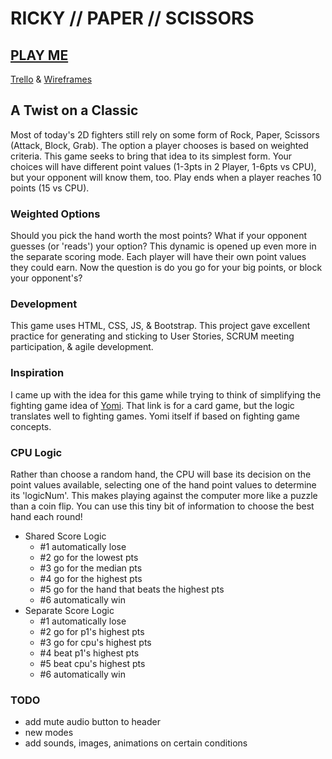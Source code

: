 # RICKY // PAPER // SCISSORS

## [PLAY ME](https://rickytranmer.github.io/ricky-paper-scissors/)

[Trello](https://trello.com/b/enXXdmEj/wdi-6-project-1) & [Wireframes](https://drive.google.com/open?id=1szioAdYoNQNIWoCWDdpcaTEwnO5-bF2E)

## A Twist on a Classic

Most of today's 2D fighters still rely on some form of Rock, Paper, Scissors (Attack, Block, Grab).  The option a player chooses is based on weighted criteria.  This game seeks to bring that idea to its simplest form.  Your choices will have different point values (1-3pts in 2 Player, 1-6pts vs CPU), but your opponent will know them, too.  Play ends when a player reaches 10 points (15 vs CPU).

### Weighted Options

Should you pick the hand worth the most points?  What if your opponent guesses (or 'reads') your option?  This dynamic is opened up even more in the separate scoring mode.  Each player will have their own point values they could earn.  Now the question is do you go for your big points, or block your opponent's?

### Development

This game uses HTML, CSS, JS, & Bootstrap.  This project gave excellent practice for generating and sticking to User Stories, SCRUM meeting participation, & agile development.

### Inspiration

I came up with the idea for this game while trying to think of simplifying the fighting game idea of [Yomi](http://forums.shoryuken.com/discussion/113407/yomi-thread-yomi-the-japanese-word-for-reading-the-mind-of-your-opponent).  That link is for a card game, but the logic translates well to fighting games.  Yomi itself if based on fighting game concepts.

### CPU Logic

Rather than choose a random hand, the CPU will base its decision on the point values available, selecting one of the hand point values to determine its 'logicNum'.  This makes playing against the computer more like a puzzle than a coin flip.  You can use this tiny bit of information to choose the best hand each round!

- Shared Score Logic
	- #1 automatically lose
	- #2 go for the lowest pts
	- #3 go for the median pts
	- #4 go for the highest pts
	- #5 go for the hand that beats the highest pts
	- #6 automatically win
- Separate Score Logic
	- #1 automatically lose
	- #2 go for p1's highest pts
	- #3 go for cpu's highest pts
	- #4 beat p1's highest pts
	- #5 beat cpu's highest pts
	- #6 automatically win

### TODO

- add mute audio button to header
- new modes
- add sounds, images, animations on certain conditions